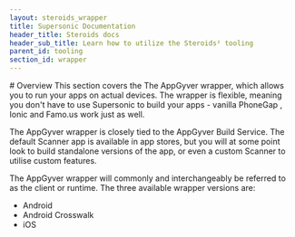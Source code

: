 ```yaml
---
layout: steroids_wrapper
title: Supersonic Documentation
header_title: Steroids docs
header_sub_title: Learn how to utilize the Steroids² tooling
parent_id: tooling
section_id: wrapper
---
```


<section class="docs-section" id="overview">
# Overview
This section covers the The AppGyver wrapper, which allows you to run your apps on actual devices. The wrapper is flexible, meaning you don't have to use Supersonic to build your apps - vanilla PhoneGap , Ionic and Famo.us work just as well.

The AppGyver wrapper is closely tied to the AppGyver Build Service. The default Scanner app is available in app stores, but you will at some point look to build standalone versions of the app, or even a custom Scanner to utilise custom features.

The AppGyver wrapper will commonly and interchangeably be referred to as the client or runtime. The three available wrapper versions are:

  - Android
  - Android Crosswalk
  - iOS

</section>

